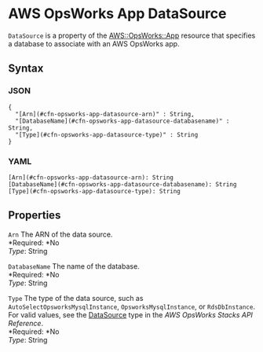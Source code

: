 # AWS OpsWorks App DataSource<a name="aws-properties-opsworks-app-datasource"></a>

`DataSource` is a property of the [AWS::OpsWorks::App](aws-resource-opsworks-app.md) resource that specifies a database to associate with an AWS OpsWorks app\.

## Syntax<a name="aws-properties-opsworks-app-datasource-syntax"></a>

### JSON<a name="aws-properties-opsworks-app-datasource-syntax.json"></a>

```
{
  "[Arn](#cfn-opsworks-app-datasource-arn)" : String,
  "[DatabaseName](#cfn-opsworks-app-datasource-databasename)" : String,
  "[Type](#cfn-opsworks-app-datasource-type)" : String
}
```

### YAML<a name="aws-properties-opsworks-app-datasource-syntax.yaml"></a>

```
[Arn](#cfn-opsworks-app-datasource-arn): String
[DatabaseName](#cfn-opsworks-app-datasource-databasename): String
[Type](#cfn-opsworks-app-datasource-type): String
```

## Properties<a name="aws-properties-opsworks-app-datasource-properties"></a>

`Arn`  <a name="cfn-opsworks-app-datasource-arn"></a>
The ARN of the data source\.  
*Required: *No  
*Type*: String

`DatabaseName`  <a name="cfn-opsworks-app-datasource-databasename"></a>
The name of the database\.  
*Required: *No  
*Type*: String

`Type`  <a name="cfn-opsworks-app-datasource-type"></a>
The type of the data source, such as `AutoSelectOpsworksMysqlInstance`, `OpsworksMysqlInstance`, or `RdsDbInstance`\. For valid values, see the [DataSource](http://docs.aws.amazon.com/opsworks/latest/APIReference/API_DataSource.html) type in the *AWS OpsWorks Stacks API Reference*\.  
*Required: *No  
*Type*: String